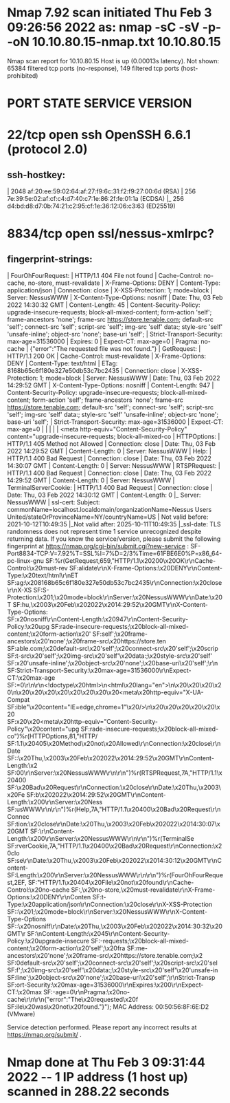 # Nmap 7.92 scan initiated Thu Feb  3 09:26:56 2022 as: nmap -sC -sV -p- -oN 10.10.80.15-nmap.txt 10.10.80.15
Nmap scan report for 10.10.80.15
Host is up (0.00013s latency).
Not shown: 65384 filtered tcp ports (no-response), 149 filtered tcp ports (host-prohibited)
# PORT     STATE SERVICE            VERSION
# 22/tcp   open  ssh                OpenSSH 6.6.1 (protocol 2.0)
## ssh-hostkey: 
|   2048 af:20:ee:59:02:64:af:27:f9:6c:31:f2:f9:27:00:6d (RSA)
|   256 7e:39:5e:02:af:cf:c4:d7:40:c7:1e:86:2f:fe:01:1a (ECDSA)
|_  256 d4:bd:d8:d7:0b:74:21:c2:95:cf:1e:36:12:06:c3:63 (ED25519)

# 8834/tcp open  ssl/nessus-xmlrpc?
## fingerprint-strings: 
|   FourOhFourRequest: 
|     HTTP/1.1 404 File not found
|     Cache-Control: no-cache, no-store, must-revalidate
|     X-Frame-Options: DENY
|     Content-Type: application/json
|     Connection: close
|     X-XSS-Protection: 1; mode=block
|     Server: NessusWWW
|     X-Content-Type-Options: nosniff
|     Date: Thu, 03 Feb 2022 14:30:32 GMT
|     Content-Length: 45
|     Content-Security-Policy: upgrade-insecure-requests; block-all-mixed-content; form-action 'self'; frame-ancestors 'none'; frame-src https://store.tenable.com; default-src 'self'; connect-src 'self'; script-src 'self'; img-src 'self' data:; style-src 'self' 'unsafe-inline'; object-src 'none'; base-uri 'self';
|     Strict-Transport-Security: max-age=31536000
|     Expires: 0
|     Expect-CT: max-age=0
|     Pragma: no-cache
|     {"error":"The requested file was not found."}
|   GetRequest: 
|     HTTP/1.1 200 OK
|     Cache-Control: must-revalidate
|     X-Frame-Options: DENY
|     Content-Type: text/html
|     ETag: 8168b65c6f180e327e50db53c7bc2435
|     Connection: close
|     X-XSS-Protection: 1; mode=block
|     Server: NessusWWW
|     Date: Thu, 03 Feb 2022 14:29:52 GMT
|     X-Content-Type-Options: nosniff
|     Content-Length: 947
|     Content-Security-Policy: upgrade-insecure-requests; block-all-mixed-content; form-action 'self'; frame-ancestors 'none'; frame-src https://store.tenable.com; default-src 'self'; connect-src 'self'; script-src 'self'; img-src 'self' data:; style-src 'self' 'unsafe-inline'; object-src 'none'; base-uri 'self';
|     Strict-Transport-Security: max-age=31536000
|     Expect-CT: max-age=0
|     <!doctype html>
|     <html lang="en">
|     <head>
|     <meta http-equiv="X-UA-Compatible" content="IE=edge,chrome=1" />
|     <meta http-equiv="Content-Security-Policy" content="upgrade-insecure-requests; block-all-mixed-co
|   HTTPOptions: 
|     HTTP/1.1 405 Method not Allowed
|     Connection: close
|     Date: Thu, 03 Feb 2022 14:29:52 GMT
|     Content-Length: 0
|     Server: NessusWWW
|   Help: 
|     HTTP/1.1 400 Bad Request
|     Connection: close
|     Date: Thu, 03 Feb 2022 14:30:07 GMT
|     Content-Length: 0
|     Server: NessusWWW
|   RTSPRequest: 
|     HTTP/1.1 400 Bad Request
|     Connection: close
|     Date: Thu, 03 Feb 2022 14:29:52 GMT
|     Content-Length: 0
|     Server: NessusWWW
|   TerminalServerCookie: 
|     HTTP/1.1 400 Bad Request
|     Connection: close
|     Date: Thu, 03 Feb 2022 14:30:12 GMT
|     Content-Length: 0
|_    Server: NessusWWW
| ssl-cert: Subject: commonName=localhost.localdomain/organizationName=Nessus Users United/stateOrProvinceName=NY/countryName=US
| Not valid before: 2021-10-12T10:49:35
|_Not valid after:  2025-10-11T10:49:35
|_ssl-date: TLS randomness does not represent time
1 service unrecognized despite returning data. If you know the service/version, please submit the following fingerprint at https://nmap.org/cgi-bin/submit.cgi?new-service :
SF-Port8834-TCP:V=7.92%T=SSL%I=7%D=2/3%Time=61FBE6E0%P=x86_64-pc-linux-gnu
SF:%r(GetRequest,659,"HTTP/1\.1\x20200\x20OK\r\nCache-Control:\x20must-rev
SF:alidate\r\nX-Frame-Options:\x20DENY\r\nContent-Type:\x20text/html\r\nET
SF:ag:\x208168b65c6f180e327e50db53c7bc2435\r\nConnection:\x20close\r\nX-XS
SF:S-Protection:\x201;\x20mode=block\r\nServer:\x20NessusWWW\r\nDate:\x20T
SF:hu,\x2003\x20Feb\x202022\x2014:29:52\x20GMT\r\nX-Content-Type-Options:\
SF:x20nosniff\r\nContent-Length:\x20947\r\nContent-Security-Policy:\x20upg
SF:rade-insecure-requests;\x20block-all-mixed-content;\x20form-action\x20'
SF:self';\x20frame-ancestors\x20'none';\x20frame-src\x20https://store\.ten
SF:able\.com;\x20default-src\x20'self';\x20connect-src\x20'self';\x20scrip
SF:t-src\x20'self';\x20img-src\x20'self'\x20data:;\x20style-src\x20'self'\
SF:x20'unsafe-inline';\x20object-src\x20'none';\x20base-uri\x20'self';\r\n
SF:Strict-Transport-Security:\x20max-age=31536000\r\nExpect-CT:\x20max-age
SF:=0\r\n\r\n<!doctype\x20html>\n<html\x20lang=\"en\">\n\x20\x20\x20\x20<h
SF:ead>\n\x20\x20\x20\x20\x20\x20\x20\x20<meta\x20http-equiv=\"X-UA-Compat
SF:ible\"\x20content=\"IE=edge,chrome=1\"\x20/>\n\x20\x20\x20\x20\x20\x20\
SF:x20\x20<meta\x20http-equiv=\"Content-Security-Policy\"\x20content=\"upg
SF:rade-insecure-requests;\x20block-all-mixed-co")%r(HTTPOptions,81,"HTTP/
SF:1\.1\x20405\x20Method\x20not\x20Allowed\r\nConnection:\x20close\r\nDate
SF::\x20Thu,\x2003\x20Feb\x202022\x2014:29:52\x20GMT\r\nContent-Length:\x2
SF:00\r\nServer:\x20NessusWWW\r\n\r\n")%r(RTSPRequest,7A,"HTTP/1\.1\x20400
SF:\x20Bad\x20Request\r\nConnection:\x20close\r\nDate:\x20Thu,\x2003\x20Fe
SF:b\x202022\x2014:29:52\x20GMT\r\nContent-Length:\x200\r\nServer:\x20Ness
SF:usWWW\r\n\r\n")%r(Help,7A,"HTTP/1\.1\x20400\x20Bad\x20Request\r\nConnec
SF:tion:\x20close\r\nDate:\x20Thu,\x2003\x20Feb\x202022\x2014:30:07\x20GMT
SF:\r\nContent-Length:\x200\r\nServer:\x20NessusWWW\r\n\r\n")%r(TerminalSe
SF:rverCookie,7A,"HTTP/1\.1\x20400\x20Bad\x20Request\r\nConnection:\x20clo
SF:se\r\nDate:\x20Thu,\x2003\x20Feb\x202022\x2014:30:12\x20GMT\r\nContent-
SF:Length:\x200\r\nServer:\x20NessusWWW\r\n\r\n")%r(FourOhFourRequest,2EF,
SF:"HTTP/1\.1\x20404\x20File\x20not\x20found\r\nCache-Control:\x20no-cache
SF:,\x20no-store,\x20must-revalidate\r\nX-Frame-Options:\x20DENY\r\nConten
SF:t-Type:\x20application/json\r\nConnection:\x20close\r\nX-XSS-Protection
SF::\x201;\x20mode=block\r\nServer:\x20NessusWWW\r\nX-Content-Type-Options
SF::\x20nosniff\r\nDate:\x20Thu,\x2003\x20Feb\x202022\x2014:30:32\x20GMT\r
SF:\nContent-Length:\x2045\r\nContent-Security-Policy:\x20upgrade-insecure
SF:-requests;\x20block-all-mixed-content;\x20form-action\x20'self';\x20fra
SF:me-ancestors\x20'none';\x20frame-src\x20https://store\.tenable\.com;\x2
SF:0default-src\x20'self';\x20connect-src\x20'self';\x20script-src\x20'sel
SF:f';\x20img-src\x20'self'\x20data:;\x20style-src\x20'self'\x20'unsafe-in
SF:line';\x20object-src\x20'none';\x20base-uri\x20'self';\r\nStrict-Transp
SF:ort-Security:\x20max-age=31536000\r\nExpires:\x200\r\nExpect-CT:\x20max
SF:-age=0\r\nPragma:\x20no-cache\r\n\r\n{\"error\":\"The\x20requested\x20f
SF:ile\x20was\x20not\x20found\.\"}");
MAC Address: 00:50:56:8F:6E:D2 (VMware)

Service detection performed. Please report any incorrect results at https://nmap.org/submit/ .
# Nmap done at Thu Feb  3 09:31:44 2022 -- 1 IP address (1 host up) scanned in 288.22 seconds
